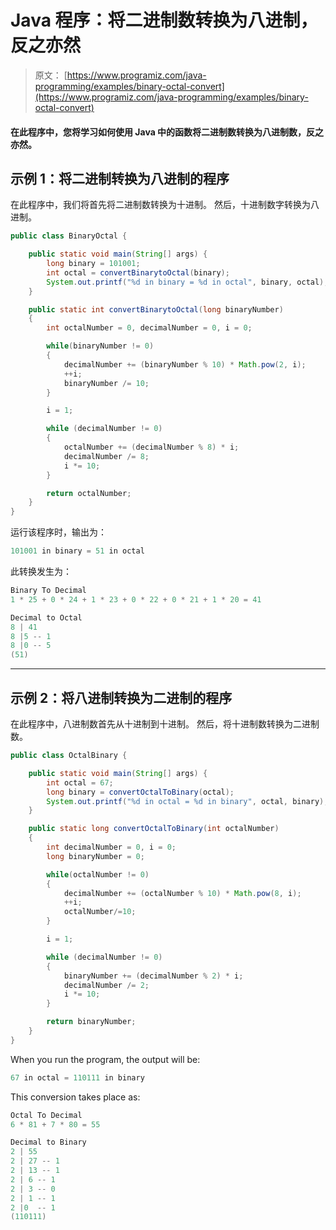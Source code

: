 # Java 程序：将二进制数转换为八进制，反之亦然

> 原文： [https://www.programiz.com/java-programming/examples/binary-octal-convert](https://www.programiz.com/java-programming/examples/binary-octal-convert)

#### 在此程序中，您将学习如何使用 Java 中的函数将二进制数转换为八进制数，反之亦然。

## 示例 1：将二进制转换为八进制的程序

在此程序中，我们将首先将二进制数转换为十进制。 然后，十进制数字转换为八进制。

```java
public class BinaryOctal {

    public static void main(String[] args) {
        long binary = 101001;
        int octal = convertBinarytoOctal(binary);
        System.out.printf("%d in binary = %d in octal", binary, octal);
    }

    public static int convertBinarytoOctal(long binaryNumber)
    {
        int octalNumber = 0, decimalNumber = 0, i = 0;

        while(binaryNumber != 0)
        {
            decimalNumber += (binaryNumber % 10) * Math.pow(2, i);
            ++i;
            binaryNumber /= 10;
        }

        i = 1;

        while (decimalNumber != 0)
        {
            octalNumber += (decimalNumber % 8) * i;
            decimalNumber /= 8;
            i *= 10;
        }

        return octalNumber;
    }
}
```

运行该程序时，输出为：

```java
101001 in binary = 51 in octal
```

此转换发生为：

```java
Binary To Decimal
1 * 25 + 0 * 24 + 1 * 23 + 0 * 22 + 0 * 21 + 1 * 20 = 41

Decimal to Octal
8 | 41
8 |5 -- 1
8 |0 -- 5
(51)

```

* * *

## 示例 2：将八进制转换为二进制的程序

在此程序中，八进制数首先从十进制到十进制。 然后，将十进制数转换为二进制数。

```java
public class OctalBinary {

    public static void main(String[] args) {
        int octal = 67;
        long binary = convertOctalToBinary(octal);
        System.out.printf("%d in octal = %d in binary", octal, binary);
    }

    public static long convertOctalToBinary(int octalNumber)
    {
        int decimalNumber = 0, i = 0;
        long binaryNumber = 0;

        while(octalNumber != 0)
        {
            decimalNumber += (octalNumber % 10) * Math.pow(8, i);
            ++i;
            octalNumber/=10;
        }

        i = 1;

        while (decimalNumber != 0)
        {
            binaryNumber += (decimalNumber % 2) * i;
            decimalNumber /= 2;
            i *= 10;
        }

        return binaryNumber;
    }
}
```

When you run the program, the output will be:

```java
67 in octal = 110111 in binary
```

This conversion takes place as:

```java
Octal To Decimal
6 * 81 + 7 * 80 = 55

Decimal to Binary
2 | 55
2 | 27 -- 1
2 | 13 -- 1
2 | 6 -- 1
2 | 3 -- 0
2 | 1 -- 1
2 |0  -- 1
(110111)

```